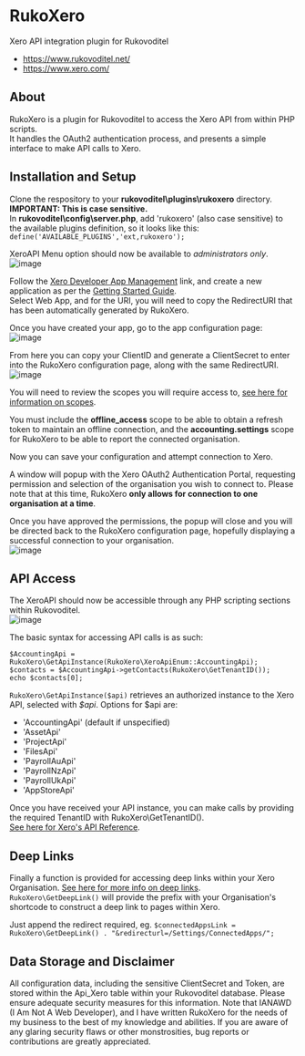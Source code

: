 # RukoXero
Xero API integration plugin for Rukovoditel

- https://www.rukovoditel.net/
- https://www.xero.com/ 

## About
RukoXero is a plugin for Rukovoditel to access the Xero API from within PHP scripts.  
It handles the OAuth2 authentication process, and presents a simple interface to make API calls to Xero.  

## Installation and Setup
Clone the respository to your **rukovoditel\plugins\rukoxero** directory. **IMPORTANT: This is case sensitive.**  
In **rukovoditel\config\server.php**, add 'rukoxero' (also case sensitive) to the available plugins definition, so it looks like this:
`define('AVAILABLE_PLUGINS','ext,rukoxero');`  

XeroAPI Menu option should now be available to *administrators only*.
![image](https://user-images.githubusercontent.com/3754911/205556582-d7e0572c-56b3-4d5c-a364-29f3055b2d40.png)

Follow the [Xero Developer App Management](https://developer.xero.com/app/manage) link, 
and create a new application as per the [Getting Started Guide](https://developer.xero.com/documentation/getting-started-guide).  
Select Web App, and for the URI, you will need to copy the RedirectURI that has been automatically generated by RukoXero.

Once you have created your app, go to the app configuration page:  
![image](https://user-images.githubusercontent.com/3754911/205526950-5480ad69-090e-4e40-ba7c-143c336884a5.png)  

From here you can copy your ClientID and generate a ClientSecret to enter into the RukoXero configuration page, along with the same RedirectURI.  
![image](https://user-images.githubusercontent.com/3754911/205527148-576b769e-cca9-49be-a5f4-9c0d94136d08.png)  


You will need to review the scopes you will require access to, 
[see here for information on scopes](https://developer.xero.com/documentation/guides/oauth2/scopes).  

You must include the **offline_access** scope to be able to obtain a refresh token to maintain an offline connection, and the **accounting.settings** scope for RukoXero to be able to report the connected organisation.

Now you can save your configuration and attempt connection to Xero.  

A window will popup with the Xero OAuth2 Authentication Portal, requesting permission and selection of the organisation you wish to connect to.
Please note that at this time, RukoXero **only allows for connection to one organisation at a time**.  

Once you have approved the permissions, the popup will close and you will be directed back to the RukoXero configuration page, 
hopefully displaying a successful connection to your organisation.  
![image](https://user-images.githubusercontent.com/3754911/205528041-72423b51-af2c-476a-ab1b-c3fd3e9ebc0e.png)


## API Access
The XeroAPI should now be accessible through any PHP scripting sections within Rukovoditel.  
![image](https://user-images.githubusercontent.com/3754911/205532864-f6da7dea-7293-491b-b91d-74b60833784e.png)  

The basic syntax for accessing API calls is as such:  
```
$AccountingApi = RukoXero\GetApiInstance(RukoXero\XeroApiEnum::AccountingApi);
$contacts = $AccountingApi->getContacts(RukoXero\GetTenantID());
echo $contacts[0];
```

`RukoXero\GetApiInstance($api)` retrieves an authorized instance to the Xero API, selected with *$api*. 
Options for $api are:
- 'AccountingApi' (default if unspecified)
- 'AssetApi'
- 'ProjectApi'
- 'FilesApi'
- 'PayrollAuApi'
- 'PayrollNzApi'
- 'PayrollUkApi'
- 'AppStoreApi'

Once you have received your API instance, you can make calls by providing the required TenantID with RukoXero\GetTenantID().  
[See here for Xero's API Reference](https://xeroapi.github.io/xero-php-oauth2/docs/v2/accounting/index.html).

## Deep Links
Finally a function is provided for accessing deep links within your Xero Organisation. [See here for more info on deep links](https://developer.xero.com/documentation/guides/how-to-guides/deep-link-xero/).  
`RukoXero\GetDeepLink()` will provide the prefix with your Organisation's shortcode to construct a deep link to pages within Xero.  

Just append the redirect required, eg. `$connectedAppsLink = RukoXero\GetDeepLink() . "&redirecturl=/Settings/ConnectedApps/";`

## Data Storage and Disclaimer
All configuration data, including the sensitive ClientSecret and Token, are stored within the Api_Xero table within your Rukovoditel database. Please ensure adequate security measures for this information. Note that IANAWD (I Am Not A Web Developer), and I have written RukoXero for the needs of my business to the best of my knowledge and abilities. If you are aware of any glaring security flaws or other monstrosities, bug reports or contributions are greatly appreciated.
